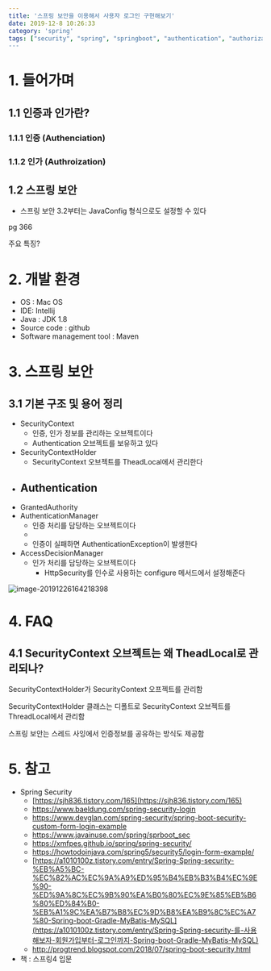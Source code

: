```yaml
---
title: '스프링 보안을 이용해서 사용자 로그인 구현해보기'
date: 2019-12-8 10:26:33
category: 'spring'
tags: ["security", "spring", "springboot", "authentication", "authorization", "login", "시큐리티", "로그인", 인증", "인가", "보안", "스프링", "스프링부트"]
---
```


# 1. 들어가며



## 1.1 인증과 인가란? 

### 1.1.1 인증 (Authenciation)

### 1.1.2 인가 (Authroization)

## 1.2 스프링 보안

- 스프링 보안 3.2부터는 JavaConfig 형식으로도 설정할 수 있다

pg 366

주요 특징?



# 2. 개발 환경

* OS : Mac OS
* IDE: Intellij
* Java : JDK 1.8
* Source code : github
* Software management tool : Maven

# 3. 스프링 보안

## 3.1 기본 구조 및 용어 정리

- SecurityContext
  - 인증, 인가 정보를 관리하는 오브젝트이다
  - Authentication 오브젝트를 보유하고 있다
- SecurityContextHolder
  - SecurityContext 오브젝트를 TheadLocal에서 관리한다
- Authentication
  - 
- GrantedAuthority
- AuthenticationManager
  - 인증 처리를 담당하는 오브젝트이다
  - 
  - 인증이 실패하면 AuthenticationException이 발생한다
- AccessDecisionManager
  - 인가 처리를 담당하는 오브젝트이다
    - HttpSecurity를 인수로 사용하는 configure 메서드에서 설정해준다

![image-20191226164218398](images/스프링-보안을-이용해서-사용자-로그인-구현해보기/image-20191226164218398.png)

# 4. FAQ

## 4.1 SecurityContext 오브젝트는 왜 TheadLocal로 관리되나?

SecurityContextHolder가 SecurityContext 오프젝트를 관리함

SecurityContextHolder 클래스는 디폴트로 SecurityContext 오브젝트를 ThreadLocal에서 관리함

스프링 보안는 스레드 사잉에서 인증정보를 공유하는 방식도 제공함



# 5. 참고

* Spring Security
	* [https://sjh836.tistory.com/165](https://sjh836.tistory.com/165)
	* https://www.baeldung.com/spring-security-login
	* https://www.devglan.com/spring-security/spring-boot-security-custom-form-login-example
	* https://www.javainuse.com/spring/sprboot_sec
	* https://xmfpes.github.io/spring/spring-security/
	* https://howtodoinjava.com/spring5/security5/login-form-example/
	* [https://a1010100z.tistory.com/entry/Spring-Spring-security-%EB%A5%BC-%EC%82%AC%EC%9A%A9%ED%95%B4%EB%B3%B4%EC%9E%90-%ED%9A%8C%EC%9B%90%EA%B0%80%EC%9E%85%EB%B6%80%ED%84%B0-%EB%A1%9C%EA%B7%B8%EC%9D%B8%EA%B9%8C%EC%A7%80-Spring-boot-Gradle-MyBatis-MySQL](https://a1010100z.tistory.com/entry/Spring-Spring-security-를-사용해보자-회원가입부터-로그인까지-Spring-boot-Gradle-MyBatis-MySQL)
	* http://progtrend.blogspot.com/2018/07/spring-boot-security.html
* 책 : 스프링4 입문
